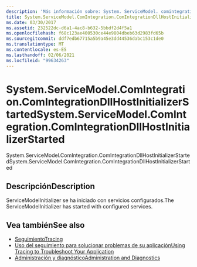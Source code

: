 ```yaml
---
description: 'Más información sobre: System. ServiceModel. comintegration. ComIntegrationDllHostInitializerStarted'
title: System.ServiceModel.ComIntegration.ComIntegrationDllHostInitializerStarted
ms.date: 03/30/2017
ms.assetid: 232522dc-d6a1-4ac8-b632-5bbdf2d4f5a1
ms.openlocfilehash: f68c123ae400530ce44e9804dbeb63d2983fd65b
ms.sourcegitcommit: ddf7edb67715a5b9a45e3dd44536dabc153c1de0
ms.translationtype: MT
ms.contentlocale: es-ES
ms.lasthandoff: 02/06/2021
ms.locfileid: "99634263"
---
```

# <a name="systemservicemodelcomintegrationcomintegrationdllhostinitializerstarted"></a><span data-ttu-id="af73c-103">System.ServiceModel.ComIntegration.ComIntegrationDllHostInitializerStarted</span><span class="sxs-lookup"><span data-stu-id="af73c-103">System.ServiceModel.ComIntegration.ComIntegrationDllHostInitializerStarted</span></span>

<span data-ttu-id="af73c-104">System.ServiceModel.ComIntegration.ComIntegrationDllHostInitializerStarted</span><span class="sxs-lookup"><span data-stu-id="af73c-104">System.ServiceModel.ComIntegration.ComIntegrationDllHostInitializerStarted</span></span>  
  
## <a name="description"></a><span data-ttu-id="af73c-105">Descripción</span><span class="sxs-lookup"><span data-stu-id="af73c-105">Description</span></span>  

 <span data-ttu-id="af73c-106">ServiceModelInitializer se ha iniciado con servicios configurados.</span><span class="sxs-lookup"><span data-stu-id="af73c-106">The ServiceModelInitializer has started with configured services.</span></span>  
  
## <a name="see-also"></a><span data-ttu-id="af73c-107">Vea también</span><span class="sxs-lookup"><span data-stu-id="af73c-107">See also</span></span>

- [<span data-ttu-id="af73c-108">Seguimiento</span><span class="sxs-lookup"><span data-stu-id="af73c-108">Tracing</span></span>](index.md)
- [<span data-ttu-id="af73c-109">Uso del seguimiento para solucionar problemas de su aplicación</span><span class="sxs-lookup"><span data-stu-id="af73c-109">Using Tracing to Troubleshoot Your Application</span></span>](using-tracing-to-troubleshoot-your-application.md)
- [<span data-ttu-id="af73c-110">Administración y diagnóstico</span><span class="sxs-lookup"><span data-stu-id="af73c-110">Administration and Diagnostics</span></span>](../index.md)
